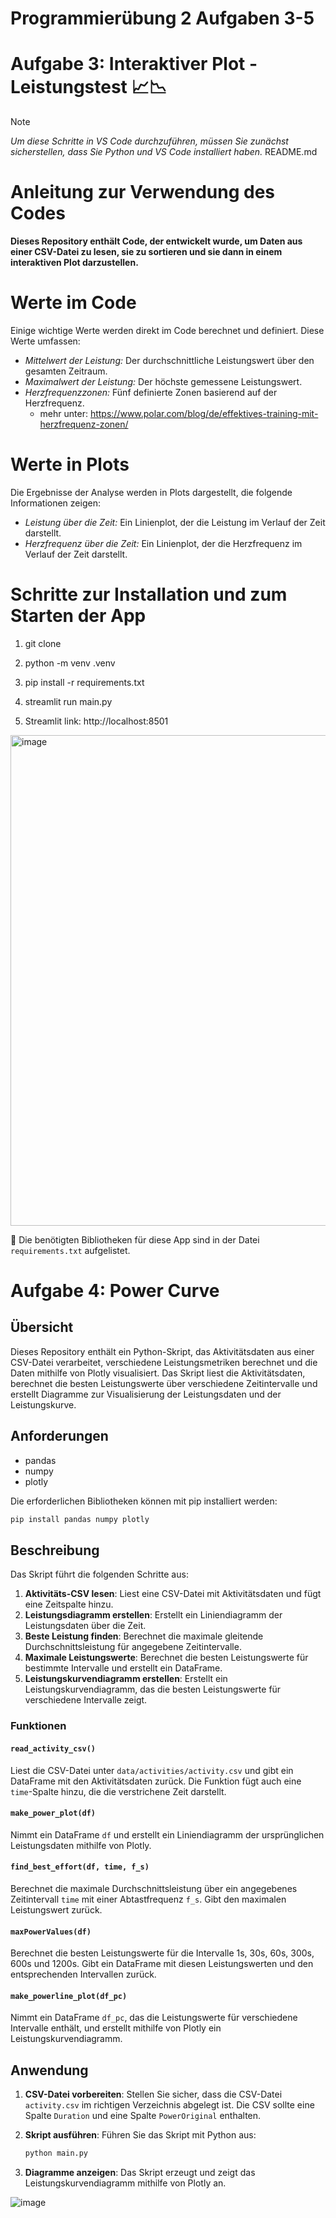 # Programmierübung 2 Aufgaben 3-5

# Aufgabe 3: Interaktiver Plot - Leistungstest :chart_with_upwards_trend::chart_with_downwards_trend:
> [!NOTE]
>_Um diese Schritte in VS Code durchzuführen, müssen Sie zunächst sicherstellen, dass Sie Python und VS Code installiert haben._
README.md
# Anleitung zur Verwendung des Codes
**Dieses Repository enthält Code, der entwickelt wurde, um Daten aus einer CSV-Datei zu lesen, sie zu sortieren und sie dann in einem interaktiven Plot darzustellen.**
# Werte im Code

Einige wichtige Werte werden direkt im Code berechnet und definiert. Diese Werte umfassen:

- _Mittelwert der Leistung:_ Der durchschnittliche Leistungswert über den gesamten Zeitraum.
- _Maximalwert der Leistung:_ Der höchste gemessene Leistungswert.
- _Herzfrequenzzonen:_ Fünf definierte Zonen basierend auf der Herzfrequenz.
    - mehr unter: https://www.polar.com/blog/de/effektives-training-mit-herzfrequenz-zonen/

# Werte in Plots

Die Ergebnisse der Analyse werden in Plots dargestellt, die folgende Informationen zeigen:

- _Leistung über die Zeit:_ Ein Linienplot, der die Leistung im Verlauf der Zeit darstellt.
- _Herzfrequenz über die Zeit:_ Ein Linienplot, der die Herzfrequenz im Verlauf der Zeit darstellt.

  
 # Schritte zur Installation und zum Starten der App
1. git clone

2. python -m venv .venv

3. pip install -r requirements.txt

4. streamlit run main.py

5. Streamlit link: http://localhost:8501

<img width="785" alt="image" src="https://github.com/svenjamariko/Aufgabe_3_5/assets/163292776/e5d578e1-0a23-4d53-a56d-c7154da619a3">



:round_pushpin: Die benötigten Bibliotheken für diese App sind in der Datei `requirements.txt` aufgelistet.

# Aufgabe 4: Power Curve

## Übersicht

Dieses Repository enthält ein Python-Skript, das Aktivitätsdaten aus einer CSV-Datei verarbeitet, verschiedene Leistungsmetriken berechnet und die Daten mithilfe von Plotly visualisiert. Das Skript liest die Aktivitätsdaten, berechnet die besten Leistungswerte über verschiedene Zeitintervalle und erstellt Diagramme zur Visualisierung der Leistungsdaten und der Leistungskurve.

## Anforderungen 

- pandas
- numpy
- plotly

Die erforderlichen Bibliotheken können mit pip installiert werden:

```sh
pip install pandas numpy plotly
```

## Beschreibung

Das Skript führt die folgenden Schritte aus:

1. **Aktivitäts-CSV lesen**: Liest eine CSV-Datei mit Aktivitätsdaten und fügt eine Zeitspalte hinzu.
2. **Leistungsdiagramm erstellen**: Erstellt ein Liniendiagramm der Leistungsdaten über die Zeit.
3. **Beste Leistung finden**: Berechnet die maximale gleitende Durchschnittsleistung für angegebene Zeitintervalle.
4. **Maximale Leistungswerte**: Berechnet die besten Leistungswerte für bestimmte Intervalle und erstellt ein DataFrame.
5. **Leistungskurvendiagramm erstellen**: Erstellt ein Leistungskurvendiagramm, das die besten Leistungswerte für verschiedene Intervalle zeigt.

### Funktionen

#### `read_activity_csv()`
Liest die CSV-Datei unter `data/activities/activity.csv` und gibt ein DataFrame mit den Aktivitätsdaten zurück. Die Funktion fügt auch eine `time`-Spalte hinzu, die die verstrichene Zeit darstellt.

#### `make_power_plot(df)`
Nimmt ein DataFrame `df` und erstellt ein Liniendiagramm der ursprünglichen Leistungsdaten mithilfe von Plotly.

#### `find_best_effort(df, time, f_s)`
Berechnet die maximale Durchschnittsleistung über ein angegebenes Zeitintervall `time` mit einer Abtastfrequenz `f_s`. Gibt den maximalen Leistungswert zurück.

#### `maxPowerValues(df)`
Berechnet die besten Leistungswerte für die Intervalle 1s, 30s, 60s, 300s, 600s und 1200s. Gibt ein DataFrame mit diesen Leistungswerten und den entsprechenden Intervallen zurück.

#### `make_powerline_plot(df_pc)`
Nimmt ein DataFrame `df_pc`, das die Leistungswerte für verschiedene Intervalle enthält, und erstellt mithilfe von Plotly ein Leistungskurvendiagramm.

## Anwendung

1. **CSV-Datei vorbereiten**: Stellen Sie sicher, dass die CSV-Datei `activity.csv` im richtigen Verzeichnis abgelegt ist. Die CSV sollte eine Spalte `Duration` und eine Spalte `PowerOriginal` enthalten.
2. **Skript ausführen**: Führen Sie das Skript mit Python aus:

   ```sh
   python main.py
   ```

3. **Diagramme anzeigen**: Das Skript erzeugt und zeigt das Leistungskurvendiagramm mithilfe von Plotly an.

![image](https://github.com/svenjamariko/Aufgabe_3_5/assets/163292776/51ad39d4-3da2-42d8-ba08-acf747962659)

